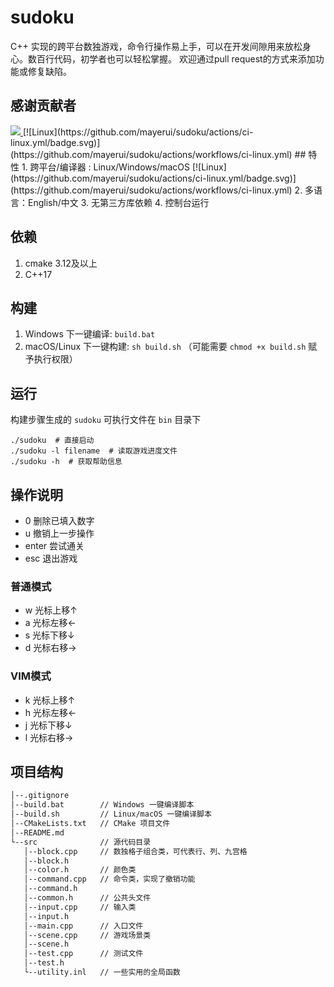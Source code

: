 # sudoku
C++ 实现的跨平台数独游戏，命令行操作易上手，可以在开发间隙用来放松身心。数百行代码，初学者也可以轻松掌握。
欢迎通过pull request的方式来添加功能或修复缺陷。

## 感谢贡献者
<a href="https://github.com/mayerui/sudoku/graphs/contributors">
  <img src="https://contrib.rocks/image?repo=mayerui/sudoku" />
</a>
[![Linux](https://github.com/mayerui/sudoku/actions/ci-linux.yml/badge.svg)](https://github.com/mayerui/sudoku/actions/workflows/ci-linux.yml)
## 特性
1. 跨平台/编译器 : Linux/Windows/macOS [![Linux](https://github.com/mayerui/sudoku/actions/ci-linux.yml/badge.svg)](https://github.com/mayerui/sudoku/actions/workflows/ci-linux.yml)
2. 多语言：English/中文
3. 无第三方库依赖
4. 控制台运行

## 依赖
1. cmake 3.12及以上
2. C++17

## 构建
1. Windows 下一键编译: `build.bat`
2. macOS/Linux 下一键构建: `sh build.sh` （可能需要 `chmod +x build.sh` 赋予执行权限）

## 运行
构建步骤生成的 `sudoku` 可执行文件在 `bin` 目录下
``` shell
./sudoku  # 直接启动
./sudoku -l filename  # 读取游戏进度文件
./sudoku -h  # 获取帮助信息
```

## 操作说明
- 0 删除已填入数字
- u 撤销上一步操作
- enter 尝试通关
- esc 退出游戏

### 普通模式
- w 光标上移↑
- a 光标左移←
- s 光标下移↓
- d 光标右移→

### VIM模式
- k 光标上移↑
- h 光标左移←
- j 光标下移↓
- l 光标右移→

## 项目结构
```bash
│--.gitignore  
│--build.bat        // Windows 一键编译脚本  
│--build.sh         // Linux/macOS 一键编译脚本  
│--CMakeLists.txt   // CMake 项目文件  
│--README.md     
└--src              // 源代码目录  
   │--block.cpp     // 数独格子组合类，可代表行、列、九宫格  
   │--block.h  
   │--color.h       // 颜色类  
   │--command.cpp   // 命令类，实现了撤销功能  
   │--command.h     
   │--common.h      // 公共头文件  
   │--input.cpp     // 输入类  
   │--input.h   
   │--main.cpp      // 入口文件  
   │--scene.cpp     // 游戏场景类  
   │--scene.h   
   │--test.cpp      // 测试文件  
   │--test.h  
   └--utility.inl   // 一些实用的全局函数  
```
